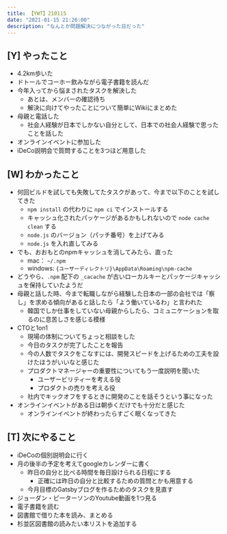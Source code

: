 ```yaml
---
title: 【YWT】210115
date: "2021-01-15 21:26:00"
description: "なんとか問題解決につながった日だった"
---
```


## [Y] やったこと

- 4.2km歩いた
- ドトールでコーホー飲みながら電子書籍を読んだ
- 今年入ってから悩まされたタスクを解決した
  - あとは、メンバーの確認待ち
  - 解決に向けてやったことについて簡単にWikiにまとめた
- 母親と電話した
  - 社会人経験が日本でしかない自分として、日本での社会人経験で思ったことを話した
- オンラインイベントに参加した
- iDeCo説明会で質問することを3つほど用意した

## [W] わかったこと

- 何回ビルドを試しても失敗してたタスクがあって、今まで以下のことを試してきた
  - `npm install` の代わりに `npm ci` でインストールする
  - キャッシュ化されたパッケージがあるかもしれないので `node cache clean` する
  - `node.js` のバージョン（パッチ番号）を上げてみる
  - `node.js` を入れ直してみる
- でも、おおもとのnpmキャッシュを消してみたら、直った
  - mac： `~/.npm`
  - windows: `{ユーザーディレクトリ}\AppData\Roaming\npm-cache`
- どうやら、`.npm` 配下の `_cacache` が古いローカルキーとパッケージキャッシュを保持していたようだ
- 母親と話した時、今まで転職しながら経験した日本の一部の会社では「察し」を求める傾向があると話したら「よう働いているわ」と言われた
  - 韓国でしか仕事をしていない母親からしたら、コミュニケーションを取るのに息苦しさを感じる模様
- CTOと1on1
  - 現場の体制についてちょっと相談をした
  - 今日のタスクが完了したことを報告
  - 今の人数でタスクをこなすには、開発スピードを上げるための工夫を設けたほうがいいなと感じた
  - プロダクトマネージャーの重要性についてもう一度説明を聞いた
    - ユーザービリティーを考える役
    - プロダクトの売りを考える役
  - 社内でキックオフをするときに開発のことを話そうという事になった
- オンラインイベントがある日は朝歩くだけでも十分だと感じた
  - オンラインイベントが終わったらすごく眠くなってきた

## [T] 次にやること

- iDeCoの個別説明会に行く
- 月の後半の予定を考えてgoogleカレンダーに書く
  - 昨日の自分と比べる時間を毎日設けられる日程にする
    - 正確には昨日の自分と比較するための質問とかも用意する
  - 今月目標のGatsbyブログを作るためのタスクを見直す
- ジョーダン・ピーターソンのYoutube動画を1つ見る
- 電子書籍を読む
- 図書館で借りた本を読み、まとめる
- 杉並区図書館の読みたい本リストを追加する
